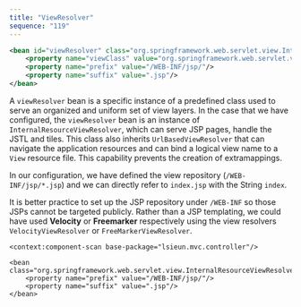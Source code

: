 ```yaml
---
title: "ViewResolver"
sequence: "119"
---
```


```xml
<bean id="viewResolver" class="org.springframework.web.servlet.view.InternalResourceViewResolver">
    <property name="viewClass" value="org.springframework.web.servlet.view.JstlView"/>
    <property name="prefix" value="/WEB-INF/jsp/"/>
    <property name="suffix" value=".jsp"/>
</bean>
```

A `viewResolver` bean is a specific instance of a predefined class
used to serve an organized and uniform set of view layers.
In the case that we have configured, the `viewResolver` bean is an instance of `InternalResourceViewResolver`,
which can serve JSP pages, handle the JSTL and tiles.
This class also inherits `UrlBasedViewResolver`
that can navigate the application resources and can bind a logical view name to a `View` resource file.
This capability prevents the creation of extramappings.

In our configuration, we have defined the view repository (`/WEB-INF/jsp/*.jsp`)
and we can directly refer to `index.jsp` with the String `index`.

It is better practice to set up the JSP repository under `/WEB-INF` so those JSPs cannot be targeted publicly.
Rather than a JSP templating, we could have used **Velocity** or **Freemarker** respectively
using the view resolvers `VelocityViewResolver` or `FreeMarkerViewResolver`.

```text
<context:component-scan base-package="lsieun.mvc.controller"/>

<bean class="org.springframework.web.servlet.view.InternalResourceViewResolver">
    <property name="prefix" value="/WEB-INF/jsp/"/>
    <property name="suffix" value=".jsp"/>
</bean>
```

